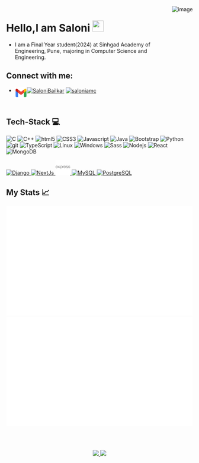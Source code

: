 <img align="right" height="220px" src="https://appservice.azureedge.net/images/linux-landing-page/v3/node.svg" alt="image" />

<p align="left">


# **Hello,I am Saloni** <img src="https://raw.githubusercontent.com/MartinHeinz/MartinHeinz/master/wave.gif" height="30px" width="30px">

- I am a Final Year student(2024) at Sinhgad Academy of Engineering, Pune, majoring in Computer Science and Engineering.


<!--📝  [![Linkedin Badge](https://img.shields.io/badge/-Linkedin-0e76a8?style=flat&labelColor=white&logo=linkedin&logoColor=0e76a8)](https://www.linkedin.com/in/saloni-bailkar-494700215/)
 <!-- 🌐 [My Website](https://.github.io/)-->





<!--<a style="padding:10px" href="https://www.quora.com/profile/ ">
  <img style="width:40px" src="resources/quora.png" alt="Quora profile" />
</a> -->

<!--💻<a target="_blank" href="https:///"> Check out my portfolio</a>-->


## Connect with me: 
 - <a href="mailto:salonisb18.2@gmail.com"><img height="32" align="left" alt="Mail" src="img/gmail.png" /></a>
<a href="https://www.linkedin.com/in/saloni-bailkar-494700215" target="blank"><img align="center" src="https://raw.githubusercontent.com/rahuldkjain/github-profile-readme-generator/master/src/images/icons/Social/linked-in-alt.svg" alt="SaloniBailkar" height="30" width="40" /></a>
<a href="https://www.kaggle.com/salonisatappabailkar" target="blank"><img align="center" src="https://raw.githubusercontent.com/rahuldkjain/github-profile-readme-generator/master/src/images/icons/Social/kaggle.svg" alt="saloniamc" height="30" width="40" /></a>
<!--<a href="https://www.duolingo.com/profile/_saloni_._?via=share_profile_link"><img height="32" align="left" alt="Mail" src="img/Duo.svg" /></a> -->

<br>
 <p>

## Tech-Stack :computer:
 <p> 
 <!-- <img alt=" " src=" " />-->

 <img alt="C" src="https://img.shields.io/badge/C-00599C?style=for-the-badge&logo=c&logoColor=white" />
 <img alt="C++" src="https://img.shields.io/badge/C%2B%2B-EA4C89?style=for-the-badge&logo=c%2B%2B&logoColor=white" />
 <img alt="html5" src="https://img.shields.io/badge/HTML5-E34F26?style=for-the-badge&logo=html5&logoColor=white" />
  <img alt="CSS3" src="https://img.shields.io/badge/CSS3-734F96?style=for-the-badge&logo=css3&logoColor=white" />
 <img alt="Javascript" src="https://img.shields.io/badge/JavaScript-323330?style=for-the-badge&logo=javascript&logoColor=F7DF1E" />
 <img alt="Java" src="https://img.shields.io/badge/-Java-43853d?style=for-the-badge&logo=Java&logoColor=white" /> 
 <!-- <img alt="Java" src="https://img.shields.io/badge/-Java-43853d?style=flat-square&logo=Java&logoColor=white" /> -->
 <img alt="Bootstrap" src="https://img.shields.io/badge/Bootstrap-0078D6?style=for-the-badge&logo=Bootstrap&logoColor=white" />
 <img alt="Python" src="https://img.shields.io/badge/Python-FFD43B?style=for-the-badge&logo=python&logoColor=blue" />
  <img alt="git" src="https://img.shields.io/badge/Git-EA4C89?style=for-the-badge&logo=github&logoColor=white" />
  <img alt="TypeScript" src="https://img.shields.io/badge/-TypeScript-00599C?style=for-the-badge&logo=typescript&logoColor=white" />
 <img alt="Linux" src="https://img.shields.io/badge/Linux-FCC624?style=for-the-badge&logo=linux&logoColor=black" />
 <img alt="Windows" src="https://img.shields.io/badge/Windows-0078D6?style=for-the-badge&logo=windows&logoColor=white" />

 <img alt="Sass" src="https://img.shields.io/badge/-Sass-CC6699?style=for-the-badge&logo=sass&logoColor=white" />
 <img alt="Nodejs" src="https://img.shields.io/badge/-Nodejs-43853d?style=for-the-badge&logo=Node.js&logoColor=white" />
 <img alt="React" src="https://img.shields.io/badge/-React-45b8d8?style=for-the-badge&logo=react&logoColor=white" />
 <img alt="MongoDB" src="https://img.shields.io/badge/-MongoDB-13aa52?style=for-the-badge&logo=mongodb&logoColor=white" />

</p> 

<p>
 <!--
<a href="https://www.programiz.com/c-programming" target="_blank">  
<img src="https://cdn.jsdelivr.net/gh/devicons/devicon/icons/c/c-original.svg" alt="C" width="40" height="40"/>
</a>
 <a href="https://www.programiz.com/cpp-programming" target="_blank"> 
<img src="https://cdn.jsdelivr.net/gh/devicons/devicon/icons/cplusplus/cplusplus-original.svg" alt="C++" width="40" height="40"/> 
</a>
 <a href="https://html.com/" target="_blank">
<img src="https://cdn.jsdelivr.net/gh/devicons/devicon/icons/html5/html5-original.svg" alt="HTML5" width="40" height="40"/> 
</a>
<a href="https://developer.mozilla.org/en-US/docs/Web/CSS" target="_blank">
<img src="https://cdn.jsdelivr.net/gh/devicons/devicon/icons/css3/css3-original.svg" alt="CSS3" width="40" height="40"/> 
</a>
<a href="https://www.javascript.com/" target="_blank">
<img src="https://cdn.jsdelivr.net/gh/devicons/devicon/icons/javascript/javascript-original.svg" alt="JS" width="40" height="40"/> 
</a>
<a href="https://www.java.com/en/" target="_blank">
<img src="https://cdn.jsdelivr.net/gh/devicons/devicon/icons/java/java-original.svg" alt="Java" width="40" height="40"/> 
</a>
<a href="https://www.typescriptlang.org/" target="_blank">
<img src="https://cdn.jsdelivr.net/gh/devicons/devicon/icons/typescript/typescript-original.svg" alt="TS" width="40" height="40"/> 
</a>
 <a href="https://git-scm.com/" target="_blank">
<img src="https://git-scm.com/images/logos/downloads/Git-Icon-1788C.png" alt="Git" width="40" height="40"/> 
</a> 
  <a href="https://www.linux.org/" target="_blank">
<img src="https://cdn.jsdelivr.net/gh/devicons/devicon/icons/linux/linux-original.svg" alt="Linux" width="40" height="40"/>
</a>
 <a href="https://getbootstrap.com/" target="_blank">
<img src="https://cdn.jsdelivr.net/gh/devicons/devicon/icons/bootstrap/bootstrap-plain.svg" alt="Bootstrap" width="40" height="40"/> 
</a>
 <a href="https://reactjs.org/" target="_blank">
<img src="https://cdn.jsdelivr.net/gh/devicons/devicon/icons/react/react-original.svg" alt="React" width="40" height="40"/> 
</a>
 <a href="https://nodejs.org/en/" target="_blank">
<img src="https://www.logolynx.com/images/logolynx/c5/c509c38cb89bcf556b2051222663f398.png" alt="NodeJs" width="45" height="45"/>
</a> 
 <a href="https://www.shellscript.sh/" target="_blank">
<img src="https://upload.wikimedia.org/wikipedia/commons/thumb/4/4b/Bash_Logo_Colored.svg/1200px-Bash_Logo_Colored.svg.png" alt="Shell" width="45" height="40"/>
</a> 
 -->

<a href="" target="_blank">
<img src="https://seeklogo.com/images/D/django-logo-4C5ECF7036-seeklogo.com.png" alt="Django" width="40" height="40"/> 
</a>
<a href="https://nextjs.org/" target="_blank">
<img src="https://res.cloudinary.com/dic1wkup2/image/upload/v1586716992/feature_img/nextjs-2_xbwleg.png" alt="NextJs" width="50" height="30"/> 
</a>

<a href="https://expressjs.com/" target="_blank">
<img src="https://raw.githubusercontent.com/devicons/devicon/master/icons/express/express-original-wordmark.svg" alt="ExpressJs" width="40" height="40"/> 
</a>
<a href="https://www.mysql.com/" target="_blank">
<img src="https://cdn.jsdelivr.net/gh/devicons/devicon/icons/mysql/mysql-original.svg" alt="MySQL" width="40" height="40"/>
</a>
<a href="https://www.postgresql.org/" target="_blank">
<img src="https://cdn.jsdelivr.net/gh/devicons/devicon/icons/postgresql/postgresql-original.svg" alt="PostgreSQL" width="40" height="40"/>
</a>

</p>


## My Stats :chart_with_upwards_trend:
<p align="center"> 
 <a href="https://github.com/saloniamc/github-stats">
<img src="https://github.com/saloniamc/github-stats/blob/master/generated/overview.svg#gh-light-mode-only" /> 
<br>
<img src="https://github.com/saloniamc/github-stats/blob/master/generated/languages.svg#gh-light-mode-only" />
</p>

<!---
<a href="https://github.com/Saloniamc/Online_Classroom_Web_App">
  <img align="left" src="https://github-readme-stats.anuraghazra1.vercel.app/api/pin/?username=Saloniamc&repo=Online_Classroom_Web_App&show_owner&title_color=e6005c" />
 </a>
<a href="https://github.com/Saloniamc/Daily-Newspaper-using-reactJS">
  <img align="center" src="https://github-readme-stats.vercel.app/api/pin/?username=Saloniamc&repo=Daily-Newspaper-using-reactJS&title_color=e6005c" />
 </a>
-->


<br>
<br>


<!--
**saloniamc/saloniamc** is a ✨ _special_ ✨ repository because its `README.md` (this file) appears on your GitHub profile.-->


<p align="center"> 
 <img src="https://komarev.com/ghpvc/?username=Saloniamc&color=000000" />
 </a>
  <a href="https://github.com/Saloniamc?tab=repositories">
    <img src="https://badges.pufler.dev/repos/Saloniamc?style=flat-square&color=black&logo=github">
  </a>
</p>

<!--
<details>
<summary>⚡️ More about me</summary>
<br />

</details> -->
